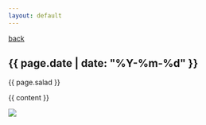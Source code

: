 ```yaml
---
layout: default
---
```


<a href="/">back</a>

<h2>{{ page.date | date: "%Y-%m-%d" }}</h2>

<p>{{ page.salad }}</p>

{{ content }}

<img class="saladimg" src="{{ site.baseurl }}/images/{{ page.image }}">
